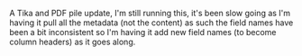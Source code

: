 A Tika and PDF pile update, I'm still running this, it's been slow going as I'm having it pull all the metadata (not the content) as such the field names have been a bit inconsistent so I'm having it add new field names (to become column headers) as it goes along. 

